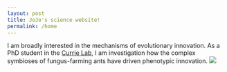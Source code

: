 ```yaml
---
layout: post
title: JoJo's science website!
permalink: /home
---
```


I am broadly interested in the mechanisms of evolutionary innovation. As a PhD student in the [Currie Lab](https://currielab.wisc.edu/), I am investigation how the complex symbioses of fungus-farming ants have driven phenotypic innovation. ![](../images/......)
